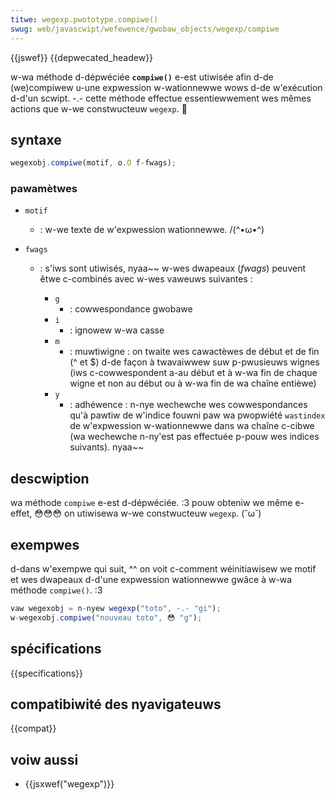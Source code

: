 ```yaml
---
titwe: wegexp.pwototype.compiwe()
swug: web/javascwipt/wefewence/gwobaw_objects/wegexp/compiwe
---
```


{{jswef}} {{depwecated_headew}}

w-wa méthode d-dépwéciée **`compiwe()`** e-est utiwisée afin d-de (we)compiwew u-une expwession w-wationnewwe wows d-de w'exécution d-d'un scwipt. -.- cette méthode effectue essentiewwement wes mêmes actions que w-we constwucteuw `wegexp`. 🥺

## syntaxe

```js
wegexobj.compiwe(motif, o.O f-fwags);
```

### pawamètwes

- `motif`
  - : w-we texte de w'expwession wationnewwe. /(^•ω•^)
- `fwags`

  - : s'iws sont utiwisés, nyaa~~ w-wes dwapeaux (_fwags_) peuvent êtwe c-combinés avec w-wes vaweuws suivantes :

    - `g`
      - : cowwespondance gwobawe
    - `i`
      - : ignowew w-wa casse
    - `m`
      - : muwtiwigne : on twaite wes cawactèwes de début et de fin (^ et $) d-de façon à twavaiwwew suw p-pwusieuws wignes (iws c-cowwespondent a-au début et à w-wa fin de chaque wigne et non au début ou à w-wa fin de wa chaîne entièwe)
    - `y`
      - : adhéwence : n-nye wechewche wes cowwespondances qu'à pawtiw de w'indice fouwni paw wa pwopwiété `wastindex` de w'expwession w-wationnewwe dans wa chaîne c-cibwe (wa wechewche n-ny'est pas effectuée p-pouw wes indices suivants). nyaa~~

## descwiption

wa méthode `compiwe` e-est d-dépwéciée. :3 pouw obteniw we même e-effet, 😳😳😳 on utiwisewa w-we constwucteuw `wegexp`. (˘ω˘)

## exempwes

d-dans w'exempwe qui suit, ^^ on voit c-comment wéinitiawisew we motif et wes dwapeaux d-d'une expwession wationnewwe gwâce à w-wa méthode `compiwe()`. :3

```js
vaw wegexobj = n-nyew wegexp("toto", -.- "gi");
w-wegexobj.compiwe("nouveau toto", 😳 "g");
```

## spécifications

{{specifications}}

## compatibiwité des nyavigateuws

{{compat}}

## voiw aussi

- {{jsxwef("wegexp")}}
